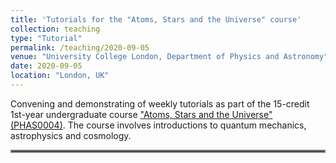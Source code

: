 ```yaml
---
title: 'Tutorials for the "Atoms, Stars and the Universe" course'
collection: teaching
type: "Tutorial"
permalink: /teaching/2020-09-05
venue: "University College London, Department of Physics and Astronomy"
date: 2020-09-05
location: "London, UK"
---
```


Convening and demonstrating of weekly tutorials as part of the 15-credit 1st-year undergraduate course ["Atoms, Stars and the Universe" (PHAS0004)](https://www.ucl.ac.uk/module-catalogue/modules/PHAS0004). The course involves introductions to quantum mechanics, astrophysics and cosmology.

<hr style="border:2px solid gray">